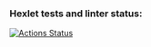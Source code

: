 ### Hexlet tests and linter status:
[![Actions Status](https://github.com/Rodgare/php-project-48/actions/workflows/hexlet-check.yml/badge.svg)](https://github.com/Rodgare/php-project-48/actions)